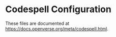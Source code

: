 <!--
SPDX-FileCopyrightText: 2009 Fermi Research Alliance, LLC
SPDX-License-Identifier: Apache-2.0
-->

# Codespell Configuration

These files are documented at <https://docs.openverse.org/meta/codespell.html>.
